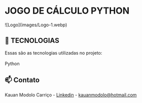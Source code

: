 <h1> JOGO DE CÁLCULO PYTHON </h1>
![Logo](images/Logo-1.webp)


## 🚀 TECNOLOGIAS
Essas são as tecnologias utilizadas no projeto:
<br>
<br>
Python

## 📫 Contato

Kauan Modolo Carriço - [Linkedin](www.linkedin.com/in/kauan-modolo-carriço) - kauanmodolo@hotmail.com
